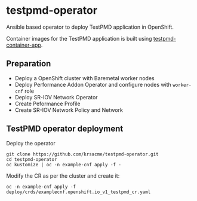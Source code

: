 testpmd-operator
================

Ansible based operator to deploy TestPMD application in OpenShift.

Container images for the TestPMD application is built using [testpmd-container-app](https://github.com/krsacme/testpmd-container-app). 

Preparation
----------
* Deploy a OpenShift cluster with Baremetal worker nodes
* Deploy Performance Addon Operator and configure nodes with ``worker-cnf`` role
* Deploy SR-IOV Network Operator
* Create Peformance Profile
* Create SR-IOV Network Policy and Network

TestPMD operator deployment
---------------------------
Deploy the operator
```
git clone https://github.com/krsacme/testpmd-operator.git
cd testpmd-operator
oc kustomize | oc -n example-cnf apply -f -
```

Modify the CR as per the cluster and create it:
```
oc -n example-cnf apply -f deploy/crds/examplecnf.openshift.io_v1_testpmd_cr.yaml
```
